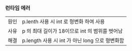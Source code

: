 ### 런타임 에러

<table class="table">
  <tbody>
     <tr>
      <td>원인</td>
      <td>p.lenth 사용 시 int 로 형변화 하여 사용</td>
    </tr>
    <tr>
      <td>사유</td>
      <td>p 의 최대 길이가 18이므로 int 의 범위를 벗어남</td>
    </tr>
    <tr>
      <td>해결</td>
      <td>p.length 사용 시 int 가 아닌 long 으로 형변화함</td>
    </tr>
  </tbody>
</table>
